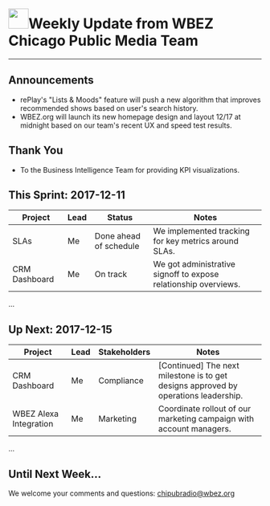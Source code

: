 # <img src="http://www.wbez.org/img/social_default.png" width="40"></img>Weekly Update from WBEZ Chicago Public Media Team
---

## Announcements
- rePlay's "Lists & Moods" feature will push a new algorithm that improves recommended shows based on user's search history.
- WBEZ.org will launch its new homepage design and layout 12/17 at midnight based on our team's recent UX and speed test results.

## Thank You
- To the Business Intelligence Team for providing KPI visualizations.

## This Sprint: 2017-12-11

Project         | Lead | Status                     | Notes
----------------|------|----------------------------|---------------------------------------------------------------
SLAs            | Me   | Done ahead of schedule     | We implemented tracking for key metrics around SLAs.
CRM Dashboard   | Me   | On track                   | We got administrative signoff to expose relationship overviews.
...

## Up Next: 2017-12-15
Project            | Lead | Stakeholders               | Notes
-------------------|------|----------------------------|--------------------------------------------------------------------------------------
CRM Dashboard      | Me   | Compliance                 | [Continued] The next milestone is to get designs approved by operations leadership.
WBEZ Alexa Integration | Me   | Marketing                  | Coordinate rollout of our marketing campaign with account managers.
...

## Until Next Week...
We welcome your comments and questions: [chipubradio@wbez.org](http://amandaclaireoconnor.com/)

